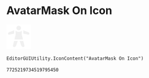 # AvatarMask On Icon
![](/img/AvatarMask%20On%20Icon.png)

``` CSharp
EditorGUIUtility.IconContent("AvatarMask On Icon")
```
```
7725219734519795450
```
